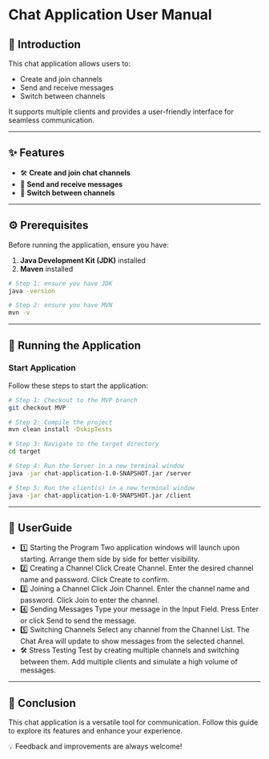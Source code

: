 # **Chat Application User Manual**

## **📘 Introduction**
This chat application allows users to:
- Create and join channels
- Send and receive messages
- Switch between channels

It supports multiple clients and provides a user-friendly interface for seamless communication.

---

## **✨ Features**
- 🛠️ **Create and join chat channels**
- 📩 **Send and receive messages**
- 🔄 **Switch between channels**

---

## **⚙️ Prerequisites**
Before running the application, ensure you have:
1. **Java Development Kit (JDK)** installed
2. **Maven** installed
```bash
# Step 1: ensure you have JDK
java -version

# Step 2: ensure you have MVN
mvn -v
```


---

## **🚀 Running the Application**

### **Start Application**
Follow these steps to start the application:

```bash
# Step 1: Checkout to the MVP branch
git checkout MVP

# Step 2: Compile the project
mvn clean install -DskipTests

# Step 3: Navigate to the target directory
cd target

# Step 4: Run the Server in a new terminal window
java -jar chat-application-1.0-SNAPSHOT.jar /server

# Step 5: Run the client(s) in a new terminal window
java -jar chat-application-1.0-SNAPSHOT.jar /client
``` 
---
## **📖 UserGuide**


- 1️⃣ Starting the Program
  Two application windows will launch upon starting.
  Arrange them side by side for better visibility.
- 2️⃣ Creating a Channel
  Click Create Channel.
  Enter the desired channel name and password.
  Click Create to confirm.
- 3️⃣ Joining a Channel
  Click Join Channel.
  Enter the channel name and password.
  Click Join to enter the channel.
- 4️⃣ Sending Messages
  Type your message in the Input Field.
  Press Enter or click Send to send the message.
- 5️⃣ Switching Channels
  Select any channel from the Channel List.
  The Chat Area will update to show messages from the selected channel.
- 🛠️ Stress Testing
  Test by creating multiple channels and switching between them.
  Add multiple clients and simulate a high volume of messages.
---
## **🎯 Conclusion**


This chat application is a versatile tool for communication. Follow this guide to explore its features and enhance your experience.

💡 Feedback and improvements are always welcome!